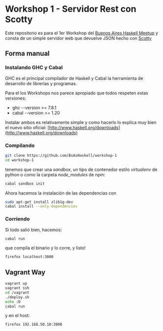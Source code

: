 Workshop 1 - Servidor Rest con Scotty
=====================================

Este repositorio es para el 1er Workshop del
[Buenos Aires Haskell Meetup](http://www.meetup.com/Buenos-Aires-Haskell-Meetup/)
y consta de un simple servidor web que devuelve JSON
hecho con [Scotty](https://github.com/scotty-web/scotty)

## Forma manual

### Instalando GHC y Cabal

GHC es el principal compilador de Haskell y Cabal
la herramienta de desarrollo de librerías y programas.

Para el los Workshops nos parece apropiado que todos respeten estas versiones:

* ghc --version >= 7.8.1
* cabal --version >= 1.20

Instalar ambos es relativamente simple y como hacerlo lo explica muy bien
el nuevo sitio oficial: [http://www.haskell.org/downloads](http://www.haskell.org/downloads)

### Compilando

```bash
git clone https://github.com/BsAsHaskell/workshop-1
cd workshop-1
```

tenemos que crear una *sandbox*, un tipo de contenedor estilo
*virtualenv* de python o como la carpeta *node_modules* de npm:

```bash
cabal sandbox init
```

Ahora hacemos la instalación de las dependencias con

```bash
sudo apt-get install zlib1g-dev
cabal install --only-dependencies
```

### Corriendo

Si todo salió bien, hacemos:

```bash
cabal run
```

que compila el binario y lo corre, y listo!

```bash
firefox localhost:3000
```

## Vagrant Way

```bash
vagrant up
vagrant ssh
cd /vagrant
./deploy.sh
echo :D
cabal run
```

y en el host:

```bash
firefox 192.168.50.10:3000
```
